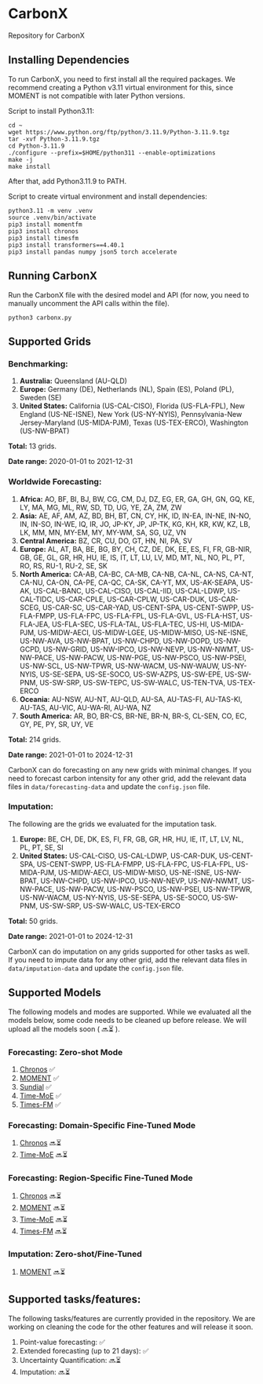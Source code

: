 # CarbonX
Repository for CarbonX

## Installing Dependencies
To run CarbonX, you need to first install all the required packages. We recommend creating a Python v3.11 virtual environment for this, since MOMENT is not compatible with later Python versions.

Script to install Python3.11:
```
cd ~
wget https://www.python.org/ftp/python/3.11.9/Python-3.11.9.tgz
tar -xvf Python-3.11.9.tgz
cd Python-3.11.9
./configure --prefix=$HOME/python311 --enable-optimizations
make -j
make install
```
After that, add Python3.11.9 to PATH.

Script to create virtual environment and install dependencies:
```
python3.11 -m venv .venv
source .venv/bin/activate
pip3 install momentfm
pip3 install chronos
pip3 install timesfm
pip3 install transformers==4.40.1
pip3 install pandas numpy json5 torch accelerate
```

## Running CarbonX
Run the CarbonX file with the desired model and API (for now, you need to manually uncomment the API calls within the file).
```
python3 carbonx.py 
```

## Supported Grids

### Benchmarking:

1. **Australia:** Queensland (AU-QLD)
2. **Europe:** Germany (DE), Netherlands (NL), Spain (ES), Poland (PL), Sweden (SE)
3. **United States:** California (US-CAL-CISO), Florida (US-FLA-FPL), New England (US-NE-ISNE), New York (US-NY-NYIS), Pennsylvania-New Jersey-Maryland (US-MIDA-PJM), Texas (US-TEX-ERCO), Washington (US-NW-BPAT)
   
**Total:** 13 grids.

**Date range:** 2020-01-01 to 2021-12-31

### Worldwide Forecasting:
1. **Africa:** AO, BF, BI, BJ, BW, CG, CM, DJ, DZ, EG, ER, GA, GH, GN, GQ, KE, LY, MA, MG, ML, RW, SD, TD, UG, YE, ZA, ZM, ZW
2. **Asia:** AE, AF, AM, AZ, BD, BH, BT, CN, CY, HK, ID, IN-EA, IN-NE, IN-NO, IN, IN-SO, IN-WE, IQ, IR, JO, JP-KY, JP, JP-TK, KG, KH, KR, KW, KZ, LB, LK, MM, MN, MY-EM, MY, MY-WM, SA, SG, UZ, VN
3. **Central America:** BZ, CR, CU, DO, GT, HN, NI, PA, SV
4. **Europe:** AL, AT, BA, BE, BG, BY, CH, CZ, DE, DK, EE, ES, FI, FR, GB-NIR, GB, GE, GL, GR, HR, HU, IE, IS, IT, LT, LU, LV, MD, MT, NL, NO, PL, PT, RO, RS, RU-1, RU-2, SE, SK 
5. **North America:** CA-AB, CA-BC, CA-MB, CA-NB, CA-NL, CA-NS, CA-NT, CA-NU, CA-ON, CA-PE, CA-QC, CA-SK, CA-YT, MX, US-AK-SEAPA, US-AK, US-CAL-BANC, US-CAL-CISO, US-CAL-IID, US-CAL-LDWP, US-CAL-TIDC, US-CAR-CPLE, US-CAR-CPLW, US-CAR-DUK, US-CAR-SCEG, US-CAR-SC, US-CAR-YAD, US-CENT-SPA, US-CENT-SWPP, US-FLA-FMPP, US-FLA-FPC, US-FLA-FPL, US-FLA-GVL, US-FLA-HST, US-FLA-JEA, US-FLA-SEC, US-FLA-TAL, US-FLA-TEC, US-HI, US-MIDA-PJM, US-MIDW-AECI, US-MIDW-LGEE, US-MIDW-MISO, US-NE-ISNE, US-NW-AVA, US-NW-BPAT, US-NW-CHPD, US-NW-DOPD, US-NW-GCPD, US-NW-GRID, US-NW-IPCO, US-NW-NEVP, US-NW-NWMT, US-NW-PACE, US-NW-PACW, US-NW-PGE, US-NW-PSCO, US-NW-PSEI, US-NW-SCL, US-NW-TPWR, US-NW-WACM, US-NW-WAUW, US-NY-NYIS, US-SE-SEPA, US-SE-SOCO, US-SW-AZPS, US-SW-EPE, US-SW-PNM, US-SW-SRP, US-SW-TEPC, US-SW-WALC, US-TEN-TVA, US-TEX-ERCO
6. **Oceania:** AU-NSW, AU-NT, AU-QLD, AU-SA, AU-TAS-FI, AU-TAS-KI, AU-TAS, AU-VIC, AU-WA-RI, AU-WA, NZ
7. **South America:** AR, BO, BR-CS, BR-NE, BR-N, BR-S, CL-SEN, CO, EC, GY, PE, PY, SR, UY, VE

**Total:** 214 grids. 

**Date range:** 2021-01-01 to 2024-12-31

CarbonX can do forecasting on any new grids with minimal changes. If you need to forecast carbon intensity for any other grid, add the relevant data files in ```data/forecasting-data``` and update the ```config.json``` file.

### Imputation:
The following are the grids we evaluated for the imputation task. 

1. **Europe:** BE, CH, DE, DK, ES, FI, FR, GB, GR, HR, HU, IE, IT, LT, LV, NL, PL, PT, SE, SI
2. **United States:** US-CAL-CISO, US-CAL-LDWP, US-CAR-DUK, US-CENT-SPA, US-CENT-SWPP, US-FLA-FMPP, US-FLA-FPC, US-FLA-FPL, US-MIDA-PJM, US-MIDW-AECI, US-MIDW-MISO, US-NE-ISNE, US-NW-BPAT, US-NW-CHPD, US-NW-IPCO, US-NW-NEVP, US-NW-NWMT, US-NW-PACE, US-NW-PACW, US-NW-PSCO, US-NW-PSEI, US-NW-TPWR, US-NW-WACM, US-NY-NYIS, US-SE-SEPA, US-SE-SOCO, US-SW-PNM, US-SW-SRP, US-SW-WALC, US-TEX-ERCO

**Total:** 50 grids.

**Date range:** 2021-01-01 to 2024-12-31

CarbonX can do imputation on any grids supported for other tasks as well. If you need to impute data for any other grid, add the relevant data files in ```data/imputation-data``` and update the ```config.json``` file.

## Supported Models

The following models and modes are supported. While we evaluated all the models below, some code needs to be cleaned up before release. We will upload all the models soon ( :soon::hourglass_flowing_sand: ).

### Forecasting: Zero-shot Mode

1. [Chronos](https://github.com/amazon-science/chronos-forecasting) :white_check_mark:
2. [MOMENT](https://github.com/moment-timeseries-foundation-model/moment) :white_check_mark:
3. [Sundial](https://github.com/thuml/Sundial/tree/main) :white_check_mark:
4. [Time-MoE](https://github.com/Time-MoE/Time-MoE) :white_check_mark:
5. [Times-FM](https://github.com/google-research/timesfm) :white_check_mark:

### Forecasting: Domain-Specific Fine-Tuned Mode
1. [Chronos](https://github.com/amazon-science/chronos-forecasting) :soon::hourglass_flowing_sand:
2. [Time-MoE](https://github.com/Time-MoE/Time-MoE) :soon::hourglass_flowing_sand:

### Forecasting: Region-Specific Fine-Tuned Mode
1. [Chronos](https://github.com/amazon-science/chronos-forecasting) :soon::hourglass_flowing_sand:
2. [MOMENT](https://github.com/moment-timeseries-foundation-model/moment) :soon::hourglass_flowing_sand:
3. [Time-MoE](https://github.com/Time-MoE/Time-MoE) :soon::hourglass_flowing_sand:
4. [Times-FM](https://github.com/google-research/timesfm) :soon::hourglass_flowing_sand:

### Imputation: Zero-shot/Fine-Tuned
1. [MOMENT](https://github.com/moment-timeseries-foundation-model/moment) :soon::hourglass_flowing_sand:


## Supported tasks/features:
The following tasks/features are currently provided in the repository. We are working on cleaning the code for the other features and will release it soon.

1. Point-value forecasting: :white_check_mark:
2. Extended forecasting (up to 21 days): :white_check_mark:
3. Uncertainty Quantification: :soon::hourglass_flowing_sand:
4. Imputation: :soon::hourglass_flowing_sand:




